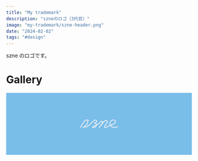 ```yaml
---
title: "My trademark"
description: "szneのロゴ（3代目）"
image: "my-trademark/szne-header.png"
date: "2024-02-02"
tags: "#design"
---
```


szne のロゴです。

# Gallery

![ヘッダー用に調整したもの](my-trademark/szne-header.png)